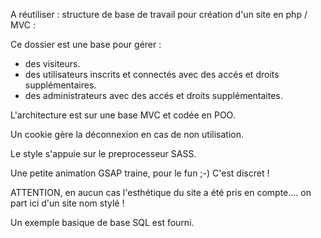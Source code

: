 A réutiliser : structure de base de travail pour création d'un site en php / MVC :

Ce dossier est une base pour gérer :

- des visiteurs.
- des utilisateurs inscrits et connectés avec des accés et droits supplémentaires.
- des administrateurs avec des accés et droits supplémentaites.

L'architecture est sur une base MVC et codée en POO.

Un cookie gère la déconnexion en cas de non utilisation.

Le style s'appuie sur le preprocesseur SASS.

Une petite animation GSAP traine, pour le fun ;-)
C'est discret !

ATTENTION, en aucun cas l'esthétique du site a été pris en compte.... on part ici d'un site nom stylé !

Un exemple basique de base SQL est fourni.
